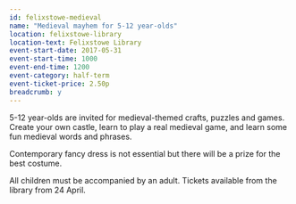 ```yaml
---
id: felixstowe-medieval
name: "Medieval mayhem for 5-12 year-olds"
location: felixstowe-library
location-text: Felixstowe Library
event-start-date: 2017-05-31
event-start-time: 1000
event-end-time: 1200
event-category: half-term
event-ticket-price: 2.50p
breadcrumb: y
---
```


5-12 year-olds are invited for medieval-themed crafts, puzzles and games. Create your own castle, learn to play a real medieval game, and learn some fun medieval words and phrases.

Contemporary fancy dress is not essential but there will be a prize for the best costume.

All children must be accompanied by an adult. Tickets available from the library from 24 April.
